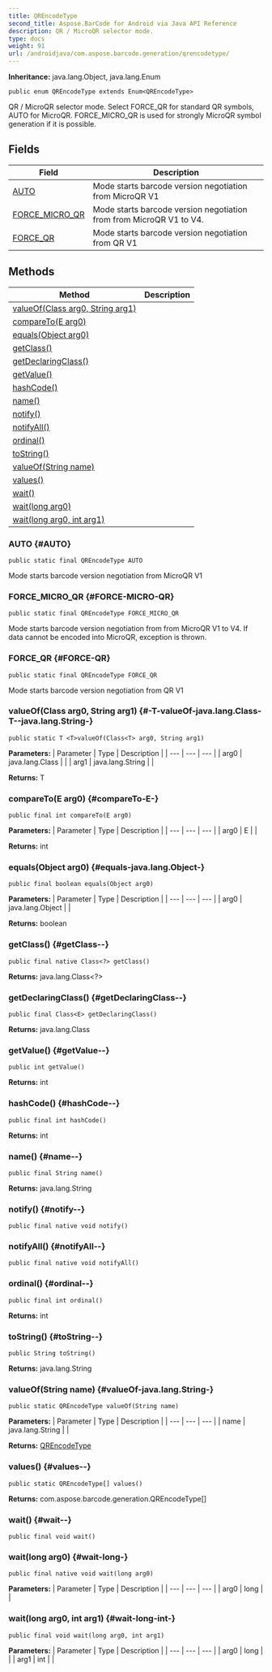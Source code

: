 ```yaml
---
title: QREncodeType
second_title: Aspose.BarCode for Android via Java API Reference
description: QR / MicroQR selector mode.
type: docs
weight: 91
url: /androidjava/com.aspose.barcode.generation/qrencodetype/
---
```

**Inheritance:**
java.lang.Object, java.lang.Enum
```
public enum QREncodeType extends Enum<QREncodeType>
```

QR / MicroQR selector mode. Select FORCE\_QR for standard QR symbols, AUTO for MicroQR. FORCE\_MICRO\_QR is used for strongly MicroQR symbol generation if it is possible.
## Fields

| Field | Description |
| --- | --- |
| [AUTO](#AUTO) | Mode starts barcode version negotiation from MicroQR V1 |
| [FORCE_MICRO_QR](#FORCE-MICRO-QR) | Mode starts barcode version negotiation from from MicroQR V1 to V4. |
| [FORCE_QR](#FORCE-QR) | Mode starts barcode version negotiation from QR V1 |
## Methods

| Method | Description |
| --- | --- |
| [<T>valueOf(Class<T> arg0, String arg1)](#-T-valueOf-java.lang.Class-T--java.lang.String-) |  |
| [compareTo(E arg0)](#compareTo-E-) |  |
| [equals(Object arg0)](#equals-java.lang.Object-) |  |
| [getClass()](#getClass--) |  |
| [getDeclaringClass()](#getDeclaringClass--) |  |
| [getValue()](#getValue--) |  |
| [hashCode()](#hashCode--) |  |
| [name()](#name--) |  |
| [notify()](#notify--) |  |
| [notifyAll()](#notifyAll--) |  |
| [ordinal()](#ordinal--) |  |
| [toString()](#toString--) |  |
| [valueOf(String name)](#valueOf-java.lang.String-) |  |
| [values()](#values--) |  |
| [wait()](#wait--) |  |
| [wait(long arg0)](#wait-long-) |  |
| [wait(long arg0, int arg1)](#wait-long-int-) |  |
### AUTO {#AUTO}
```
public static final QREncodeType AUTO
```


Mode starts barcode version negotiation from MicroQR V1

### FORCE_MICRO_QR {#FORCE-MICRO-QR}
```
public static final QREncodeType FORCE_MICRO_QR
```


Mode starts barcode version negotiation from from MicroQR V1 to V4. If data cannot be encoded into MicroQR, exception is thrown.

### FORCE_QR {#FORCE-QR}
```
public static final QREncodeType FORCE_QR
```


Mode starts barcode version negotiation from QR V1

### <T>valueOf(Class<T> arg0, String arg1) {#-T-valueOf-java.lang.Class-T--java.lang.String-}
```
public static T <T>valueOf(Class<T> arg0, String arg1)
```




**Parameters:**
| Parameter | Type | Description |
| --- | --- | --- |
| arg0 | java.lang.Class<T> |  |
| arg1 | java.lang.String |  |

**Returns:**
T
### compareTo(E arg0) {#compareTo-E-}
```
public final int compareTo(E arg0)
```




**Parameters:**
| Parameter | Type | Description |
| --- | --- | --- |
| arg0 | E |  |

**Returns:**
int
### equals(Object arg0) {#equals-java.lang.Object-}
```
public final boolean equals(Object arg0)
```




**Parameters:**
| Parameter | Type | Description |
| --- | --- | --- |
| arg0 | java.lang.Object |  |

**Returns:**
boolean
### getClass() {#getClass--}
```
public final native Class<?> getClass()
```




**Returns:**
java.lang.Class<?>
### getDeclaringClass() {#getDeclaringClass--}
```
public final Class<E> getDeclaringClass()
```




**Returns:**
java.lang.Class<E>
### getValue() {#getValue--}
```
public int getValue()
```




**Returns:**
int
### hashCode() {#hashCode--}
```
public final int hashCode()
```




**Returns:**
int
### name() {#name--}
```
public final String name()
```




**Returns:**
java.lang.String
### notify() {#notify--}
```
public final native void notify()
```




### notifyAll() {#notifyAll--}
```
public final native void notifyAll()
```




### ordinal() {#ordinal--}
```
public final int ordinal()
```




**Returns:**
int
### toString() {#toString--}
```
public String toString()
```




**Returns:**
java.lang.String
### valueOf(String name) {#valueOf-java.lang.String-}
```
public static QREncodeType valueOf(String name)
```




**Parameters:**
| Parameter | Type | Description |
| --- | --- | --- |
| name | java.lang.String |  |

**Returns:**
[QREncodeType](../../com.aspose.barcode.generation/qrencodetype)
### values() {#values--}
```
public static QREncodeType[] values()
```




**Returns:**
com.aspose.barcode.generation.QREncodeType[]
### wait() {#wait--}
```
public final void wait()
```




### wait(long arg0) {#wait-long-}
```
public final native void wait(long arg0)
```




**Parameters:**
| Parameter | Type | Description |
| --- | --- | --- |
| arg0 | long |  |

### wait(long arg0, int arg1) {#wait-long-int-}
```
public final void wait(long arg0, int arg1)
```




**Parameters:**
| Parameter | Type | Description |
| --- | --- | --- |
| arg0 | long |  |
| arg1 | int |  |

